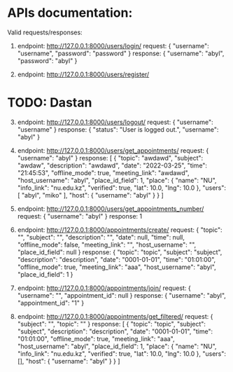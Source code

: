 # APIs documentation:

Valid requests/responses:

1. endpoint: http://127.0.0.1:8000/users/login/
request:
{
    "username": "username",
    "password": "password"
}
response:
{
    "username": "abyl",
    "password": "abyl"
}

2. endpoint: http://127.0.0.1:8000/users/register/
# TODO: Dastan

3. endpoint: http://127.0.0.1:8000/users/logout/
request:
{
    "username": "username"
}
response:
{
    "status": "User is logged out.",
    "username": "abyl"
}

4. endpoint: http://127.0.0.1:8000/users/get_appointments/
request:
{
    "username": "abyl"
}
response:
[
    {
        "topic": "awdawd",
        "subject": "awdaw",
        "description": "awdawd",
        "date": "2022-03-25",
        "time": "21:45:53",
        "offline_mode": true,
        "meeting_link": "awdawd",
        "host_username": "abyl",
        "place_id_field": 1,
        "place": {
            "name": "NU",
            "info_link": "nu.edu.kz",
            "verified": true,
            "lat": 10.0,
            "lng": 10.0
        },
        "users": [
            "abyl",
            "miko"
        ],
        "host": {
            "username": "abyl"
        }
    }
]

5. endpoint: http://127.0.0.1:8000/users/get_appointments_number/
request:
{
    "username": "abyl"
}
response:
1

6. endpoint: http://127.0.0.1:8000/appointments/create/
request:
{
    "topic": "",
    "subject": "",
    "description": "",
    "date": null,
    "time": null,
    "offline_mode": false,
    "meeting_link": "",
    "host_username": "",
    "place_id_field": null
}
response:
{
    "topic": "topic",
    "subject": "subject",
    "description": "description",
    "date": "0001-01-01",
    "time": "01:01:00",
    "offline_mode": true,
    "meeting_link": "aaa",
    "host_username": "abyl",
    "place_id_field": 1
}

7. endpoint: http://127.0.0.1:8000/appointments/join/
request:
{
    "username": "",
    "appointment_id": null
}
response:
{
    "username": "abyl",
    "appointment_id": "1"
}

8. endpoint: http://127.0.0.1:8000/appointments/get_filtered/
request:
{
    "subject": "",
    "topic": ""
}
response:
[
    {
        "topic": "topic",
        "subject": "subject",
        "description": "description",
        "date": "0001-01-01",
        "time": "01:01:00",
        "offline_mode": true,
        "meeting_link": "aaa",
        "host_username": "abyl",
        "place_id_field": 1,
        "place": {
            "name": "NU",
            "info_link": "nu.edu.kz",
            "verified": true,
            "lat": 10.0,
            "lng": 10.0
        },
        "users": [],
        "host": {
            "username": "abyl"
        }
    }
]

